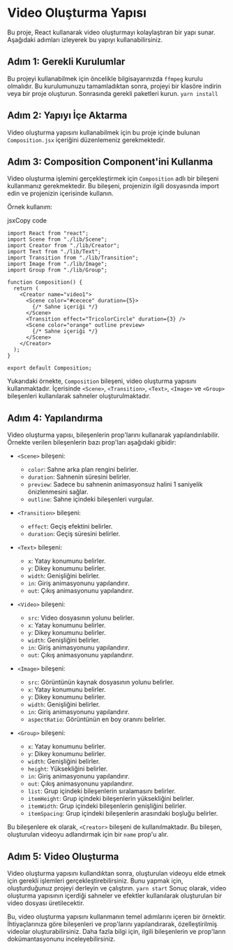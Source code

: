 
# Video Oluşturma Yapısı

Bu proje, React kullanarak video oluşturmayı kolaylaştıran bir yapı sunar. Aşağıdaki adımları izleyerek bu yapıyı kullanabilirsiniz.

## Adım 1: Gerekli Kurulumlar

Bu projeyi kullanabilmek için öncelikle bilgisayarınızda `ffmpeg` kurulu olmalıdır. Bu kurulumunuzu tamamladıktan sonra, projeyi bir klasöre indirin veya bir proje oluşturun. Sonrasında gerekli paketleri kurun.
`yarn install` 

## Adım 2: Yapıyı İçe Aktarma

Video oluşturma yapısını kullanabilmek için bu proje içinde bulunan `Composition.jsx` içeriğini düzenlemeniz gerekmektedir. 

## Adım 3: Composition Component'ini Kullanma

Video oluşturma işlemini gerçekleştirmek için `Composition` adlı bir bileşeni kullanmanız gerekmektedir. Bu bileşeni, projenizin ilgili dosyasında import edin ve projenizin içerisinde kullanın.

Örnek kullanım:

jsxCopy code

```
import React from "react";
import Scene from "./lib/Scene";
import Creator from "./lib/Creator";
import Text from "./lib/Text";
import Transition from "./lib/Transition";
import Image from "./lib/Image";
import Group from "./lib/Group";

function Composition() {
  return (
    <Creator name="video1">
      <Scene color="#cecece" duration={5}>
        {/* Sahne içeriği */}
      </Scene>
      <Transition effect="TricolorCircle" duration={3} />
      <Scene color="orange" outline preview>
        {/* Sahne içeriği */}
      </Scene>
    </Creator>
  );
}

export default Composition;
``` 

Yukarıdaki örnekte, `Composition` bileşeni, video oluşturma yapısını kullanmaktadır. İçerisinde `<Scene>`, `<Transition>`, `<Text>`, `<Image>` ve `<Group>` bileşenleri kullanılarak sahneler oluşturulmaktadır.

## Adım 4: Yapılandırma

Video oluşturma yapısı, bileşenlerin prop'larını kullanarak yapılandırılabilir. Örnekte verilen bileşenlerin bazı prop'ları aşağıdaki gibidir:

-   `<Scene>` bileşeni:
    
    -   `color`: Sahne arka plan rengini belirler.
    -   `duration`: Sahnenin süresini belirler.
    -   `preview`: Sadece bu sahnenin animasyonsuz halini 1 saniyelik önizlenmesini sağlar.
    -   `outline`: Sahne içindeki bileşenleri vurgular. 


-   `<Transition>` bileşeni:
    
    -   `effect`: Geçiş efektini belirler.
    -   `duration`: Geçiş süresini belirler.
-   `<Text>` bileşeni:
    
    -   `x`: Yatay konumunu belirler.
    -   `y`: Dikey konumunu belirler.
    -   `width`: Genişliğini belirler.
    -   `in`: Giriş animasyonunu yapılandırır.
    -   `out`: Çıkış animasyonunu yapılandırır.
-   `<Video>` bileşeni:

    -   `src`: Video dosyasının yolunu belirler.
    -   `x`: Yatay konumunu belirler.
    -   `y`: Dikey konumunu belirler.
    -   `width`: Genişliğini belirler.
    -   `in`: Giriş animasyonunu yapılandırır.
    -   `out`: Çıkış animasyonunu yapılandırır.
-   `<Image>` bileşeni:
    
    -   `src`: Görüntünün kaynak dosyasının yolunu belirler.
    -   `x`: Yatay konumunu belirler.
    -   `y`: Dikey konumunu belirler.
    -   `width`: Genişliğini belirler.
    -   `in`: Giriş animasyonunu yapılandırır.
    -   `aspectRatio`: Görüntünün en boy oranını belirler.
-   `<Group>` bileşeni:
    
    -   `x`: Yatay konumunu belirler.
    -   `y`: Dikey konumunu belirler.
    -   `width`: Genişliğini belirler.
    -   `height`: Yüksekliğini belirler.
    -   `in`: Giriş animasyonunu yapılandırır.
    -   `out`: Çıkış animasyonunu yapılandırır.
    -   `list`: Grup içindeki bileşenlerin sıralamasını belirler.
    -   `itemHeight`: Grup içindeki bileşenlerin yüksekliğini belirler.
    -   `itemWidth`: Grup içindeki bileşenlerin genişliğini belirler.
    -   `itemSpacing`: Grup içindeki bileşenlerin arasındaki boşluğu belirler.

Bu bileşenlere ek olarak, `<Creator>` bileşeni de kullanılmaktadır. Bu bileşen, oluşturulan videoyu adlandırmak için bir `name` prop'u alır.

## Adım 5: Video Oluşturma

Video oluşturma yapısını kullandıktan sonra, oluşturulan videoyu elde etmek için gerekli işlemleri gerçekleştirebilirsiniz. Bunu yapmak için, oluşturduğunuz projeyi derleyin ve çalıştırın. 
`yarn start` 
Sonuç olarak, video oluşturma yapısının içerdiği sahneler ve efektler kullanılarak oluşturulan bir video dosyası üretilecektir.

Bu, video oluşturma yapısını kullanmanın temel adımlarını içeren bir örnektir. İhtiyaçlarınıza göre bileşenleri ve prop'larını yapılandırarak, özelleştirilmiş videolar oluşturabilirsiniz. Daha fazla bilgi için, ilgili bileşenlerin ve prop'ların dokümantasyonunu inceleyebilirsiniz.
